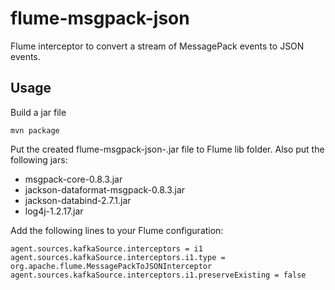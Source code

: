 # flume-msgpack-json

Flume interceptor to convert a stream of MessagePack events to JSON events.

## Usage

Build a jar file

```
mvn package
```

Put the created flume-msgpack-json-<version>.jar file to Flume lib folder.
Also put the following jars:

- msgpack-core-0.8.3.jar
- jackson-dataformat-msgpack-0.8.3.jar
- jackson-databind-2.7.1.jar
- log4j-1.2.17.jar

Add the following lines to your Flume configuration:

```
agent.sources.kafkaSource.interceptors = i1
agent.sources.kafkaSource.interceptors.i1.type = org.apache.flume.MessagePackToJSONInterceptor
agent.sources.kafkaSource.interceptors.i1.preserveExisting = false
```
